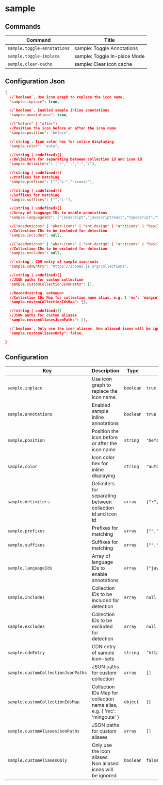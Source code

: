 # sample

## Commands

| Command                     | Title                        |
| --------------------------- | ---------------------------- |
| `sample.toggle-annotations` | sample: Toggle Annotations   |
| `sample.toggle-inplace`     | sample: Toggle In-place Mode |
| `sample.clear-cache`        | sample: Clear icon cache     |

## Configuration Json

```json
{
  //`boolean`, Use icon graph to replace the icon name. 
  "sample.inplace": true,

  //`boolean`, Enabled sample inline annotations 
  "sample.annotations": true,

  //("before" | "after")
  //Position the icon before or after the icon name
  "sample.position": "before",

  //`string`, Icon color hex for inline displaying 
  "sample.color": "auto",

  //(string | undefined)[]
  //Delimiters for separating between collection id and icon id
  "sample.delimiters": [":","--","-","/"],

  //(string | undefined)[]
  //Prefixes for matching
  "sample.prefixes": ["","i-","~icons/"],

  //(string | undefined)[]
  //Suffixes for matching
  "sample.suffixes": ["","i-"],

  //(string | undefined)[]
  //Array of language IDs to enable annotations
  "sample.languageIds": ["javascript","javascriptreact","typescript","typescriptreact","vue","svelte","html","pug","json","yaml"],

  //("academicons" | "akar-icons" | "ant-design" | "arcticons" | "basil" | "bi" | "bitcoin-icons" | "bpmn" | "brandico" | "bx" | "bxl" | "bxs" | "bytesize" | "carbon" | "cbi" | "charm" | "ci" | "cib" | "cif" | "cil" | "circle-flags" | "circum" | "clarity" | "codicon" | "covid" | "cryptocurrency" | "cryptocurrency-color" | "dashicons" | "devicon" | "devicon-plain" | "ei" | "el" | "emojione" | "emojione-monotone" | "emojione-v1" | "entypo" | "entypo-social" | "eos-icons" | "ep" | "et" | "eva" | "f7" | "fa" | "fa-brands" | "fa-regular" | "fa-solid" | "fa6-brands" | "fa6-regular" | "fa6-solid" | "fad" | "fe" | "feather" | "file-icons" | "flag" | "flagpack" | "flat-color-icons" | "flat-ui" | "flowbite" | "fluent" | "fluent-emoji" | "fluent-emoji-flat" | "fluent-emoji-high-contrast" | "fluent-mdl2" | "fontelico" | "fontisto" | "formkit" | "foundation" | "fxemoji" | "gala" | "game-icons" | "geo" | "gg" | "gis" | "gravity-ui" | "gridicons" | "grommet-icons" | "guidance" | "healthicons" | "heroicons" | "heroicons-outline" | "heroicons-solid" | "humbleicons" | "ic" | "icomoon-free" | "icon-park" | "icon-park-outline" | "icon-park-solid" | "icon-park-twotone" | "iconamoon" | "iconoir" | "icons8" | "il" | "ion" | "iwwa" | "jam" | "la" | "lets-icons" | "line-md" | "logos" | "ls" | "lucide" | "mage" | "majesticons" | "maki" | "map" | "marketeq" | "material-symbols" | "material-symbols-light" | "mdi" | "mdi-light" | "medical-icon" | "memory" | "meteocons" | "mi" | "mingcute" | "mono-icons" | "mynaui" | "nimbus" | "nonicons" | "noto" | "noto-v1" | "octicon" | "oi" | "ooui" | "openmoji" | "oui" | "pajamas" | "pepicons" | "pepicons-pencil" | "pepicons-pop" | "pepicons-print" | "ph" | "pixelarticons" | "prime" | "ps" | "quill" | "radix-icons" | "raphael" | "ri" | "si-glyph" | "simple-icons" | "simple-line-icons" | "skill-icons" | "solar" | "streamline" | "streamline-emojis" | "subway" | "svg-spinners" | "system-uicons" | "tabler" | "tdesign" | "teenyicons" | "token" | "token-branded" | "topcoat" | "twemoji" | "typcn" | "uil" | "uim" | "uis" | "uit" | "uiw" | "unjs" | "vaadin" | "vs" | "vscode-icons" | "websymbol" | "whh" | "wi" | "wpf" | "zmdi" | "zondicons" | undefined)[]
  //Collection IDs to be included for detection
  "sample.includes": null,

  //("academicons" | "akar-icons" | "ant-design" | "arcticons" | "basil" | "bi" | "bitcoin-icons" | "bpmn" | "brandico" | "bx" | "bxl" | "bxs" | "bytesize" | "carbon" | "cbi" | "charm" | "ci" | "cib" | "cif" | "cil" | "circle-flags" | "circum" | "clarity" | "codicon" | "covid" | "cryptocurrency" | "cryptocurrency-color" | "dashicons" | "devicon" | "devicon-plain" | "ei" | "el" | "emojione" | "emojione-monotone" | "emojione-v1" | "entypo" | "entypo-social" | "eos-icons" | "ep" | "et" | "eva" | "f7" | "fa" | "fa-brands" | "fa-regular" | "fa-solid" | "fa6-brands" | "fa6-regular" | "fa6-solid" | "fad" | "fe" | "feather" | "file-icons" | "flag" | "flagpack" | "flat-color-icons" | "flat-ui" | "flowbite" | "fluent" | "fluent-emoji" | "fluent-emoji-flat" | "fluent-emoji-high-contrast" | "fluent-mdl2" | "fontelico" | "fontisto" | "formkit" | "foundation" | "fxemoji" | "gala" | "game-icons" | "geo" | "gg" | "gis" | "gravity-ui" | "gridicons" | "grommet-icons" | "guidance" | "healthicons" | "heroicons" | "heroicons-outline" | "heroicons-solid" | "humbleicons" | "ic" | "icomoon-free" | "icon-park" | "icon-park-outline" | "icon-park-solid" | "icon-park-twotone" | "iconamoon" | "iconoir" | "icons8" | "il" | "ion" | "iwwa" | "jam" | "la" | "lets-icons" | "line-md" | "logos" | "ls" | "lucide" | "mage" | "majesticons" | "maki" | "map" | "marketeq" | "material-symbols" | "material-symbols-light" | "mdi" | "mdi-light" | "medical-icon" | "memory" | "meteocons" | "mi" | "mingcute" | "mono-icons" | "mynaui" | "nimbus" | "nonicons" | "noto" | "noto-v1" | "octicon" | "oi" | "ooui" | "openmoji" | "oui" | "pajamas" | "pepicons" | "pepicons-pencil" | "pepicons-pop" | "pepicons-print" | "ph" | "pixelarticons" | "prime" | "ps" | "quill" | "radix-icons" | "raphael" | "ri" | "si-glyph" | "simple-icons" | "simple-line-icons" | "skill-icons" | "solar" | "streamline" | "streamline-emojis" | "subway" | "svg-spinners" | "system-uicons" | "tabler" | "tdesign" | "teenyicons" | "token" | "token-branded" | "topcoat" | "twemoji" | "typcn" | "uil" | "uim" | "uis" | "uit" | "uiw" | "unjs" | "vaadin" | "vs" | "vscode-icons" | "websymbol" | "whh" | "wi" | "wpf" | "zmdi" | "zondicons" | undefined)[]
  //Collection IDs to be excluded for detection
  "sample.excludes": null,

  //`string`, CDN entry of sample icon-sets 
  "sample.cdnEntry": "https://icones.js.org/collections",

  //(string | undefined)[]
  //JSON paths for custom collection
  "sample.customCollectionJsonPaths": [],

  //Record<string, unknown>
  //Collection IDs Map for collection name alias, e.g. { 'mc': 'mingcute' }
  "sample.customCollectionIdsMap": {},

  //(string | undefined)[]
  //JSON paths for custom aliases
  "sample.customAliasesJsonPaths": [],

  //`boolean`, Only use the icon aliases. Non aliased icons will be ignored. 
  "sample.customAliasesOnly": false,

}
```

## Configuration

| Key                                | Description                                                             | Type      | Default                                                                                                     |
| ---------------------------------- | ----------------------------------------------------------------------- | --------- | ----------------------------------------------------------------------------------------------------------- |
| `sample.inplace`                   | Use icon graph to replace the icon name.                                | `boolean` | `true`                                                                                                      |
| `sample.annotations`               | Enabled sample inline annotations                                       | `boolean` | `true`                                                                                                      |
| `sample.position`                  | Position the icon before or after the icon name                         | `string`  | `"before"`                                                                                                  |
| `sample.color`                     | Icon color hex for inline displaying                                    | `string`  | `"auto"`                                                                                                    |
| `sample.delimiters`                | Delimiters for separating between collection id and icon id             | `array`   | `[":","--","-","/"]`                                                                                        |
| `sample.prefixes`                  | Prefixes for matching                                                   | `array`   | `["","i-","~icons/"]`                                                                                       |
| `sample.suffixes`                  | Suffixes for matching                                                   | `array`   | `["","i-"]`                                                                                                 |
| `sample.languageIds`               | Array of language IDs to enable annotations                             | `array`   | `["javascript","javascriptreact","typescript","typescriptreact","vue","svelte","html","pug","json","yaml"]` |
| `sample.includes`                  | Collection IDs to be included for detection                             | `array`   | `null`                                                                                                      |
| `sample.excludes`                  | Collection IDs to be excluded for detection                             | `array`   | `null`                                                                                                      |
| `sample.cdnEntry`                  | CDN entry of sample icon-sets                                           | `string`  | `"https://icones.js.org/collections"`                                                                       |
| `sample.customCollectionJsonPaths` | JSON paths for custom collection                                        | `array`   | `[]`                                                                                                        |
| `sample.customCollectionIdsMap`    | Collection IDs Map for collection name alias, e.g. { 'mc': 'mingcute' } | `object`  | `{}`                                                                                                        |
| `sample.customAliasesJsonPaths`    | JSON paths for custom aliases                                           | `array`   | `[]`                                                                                                        |
| `sample.customAliasesOnly`         | Only use the icon aliases. Non aliased icons will be ignored.           | `boolean` | `false`                                                                                                     |